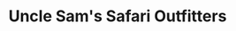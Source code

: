 ---
title: "Uncle Sam's Safari Outfitters"
url: /fayetteville/uncle-sams-safari-outfitters/
shop: Outdoor
---